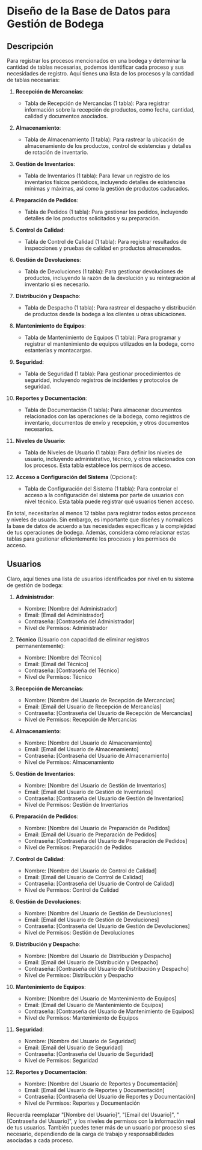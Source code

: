 # Diseño de la Base de Datos para Gestión de Bodega

## Descripción

Para registrar los procesos mencionados en una bodega y determinar la cantidad de tablas necesarias, podemos identificar cada proceso y sus necesidades de registro. Aquí tienes una lista de los procesos y la cantidad de tablas necesarias:

1. **Recepción de Mercancías**:
   - Tabla de Recepción de Mercancías (1 tabla): Para registrar información sobre la recepción de productos, como fecha, cantidad, calidad y documentos asociados.

2. **Almacenamiento**:
   - Tabla de Almacenamiento (1 tabla): Para rastrear la ubicación de almacenamiento de los productos, control de existencias y detalles de rotación de inventario.

3. **Gestión de Inventarios**:
   - Tabla de Inventarios (1 tabla): Para llevar un registro de los inventarios físicos periódicos, incluyendo detalles de existencias mínimas y máximas, así como la gestión de productos caducados.

4. **Preparación de Pedidos**:
   - Tabla de Pedidos (1 tabla): Para gestionar los pedidos, incluyendo detalles de los productos solicitados y su preparación.

5. **Control de Calidad**:
   - Tabla de Control de Calidad (1 tabla): Para registrar resultados de inspecciones y pruebas de calidad en productos almacenados.

6. **Gestión de Devoluciones**:
   - Tabla de Devoluciones (1 tabla): Para gestionar devoluciones de productos, incluyendo la razón de la devolución y su reintegración al inventario si es necesario.

7. **Distribución y Despacho**:
   - Tabla de Despacho (1 tabla): Para rastrear el despacho y distribución de productos desde la bodega a los clientes u otras ubicaciones.

8. **Mantenimiento de Equipos**:
   - Tabla de Mantenimiento de Equipos (1 tabla): Para programar y registrar el mantenimiento de equipos utilizados en la bodega, como estanterías y montacargas.

9. **Seguridad**:
   - Tabla de Seguridad (1 tabla): Para gestionar procedimientos de seguridad, incluyendo registros de incidentes y protocolos de seguridad.

10. **Reportes y Documentación**:
    - Tabla de Documentación (1 tabla): Para almacenar documentos relacionados con las operaciones de la bodega, como registros de inventario, documentos de envío y recepción, y otros documentos necesarios.

11. **Niveles de Usuario**:
    - Tabla de Niveles de Usuario (1 tabla): Para definir los niveles de usuario, incluyendo administrativo, técnico, y otros relacionados con los procesos. Esta tabla establece los permisos de acceso.

12. **Acceso a Configuración del Sistema** (Opcional):
    - Tabla de Configuración del Sistema (1 tabla): Para controlar el acceso a la configuración del sistema por parte de usuarios con nivel técnico. Esta tabla puede registrar qué usuarios tienen acceso.

En total, necesitarías al menos 12 tablas para registrar todos estos procesos y niveles de usuario. Sin embargo, es importante que diseñes y normalices la base de datos de acuerdo a tus necesidades específicas y la complejidad de tus operaciones de bodega. Además, considera cómo relacionar estas tablas para gestionar eficientemente los procesos y los permisos de acceso.

## Usuarios

Claro, aquí tienes una lista de usuarios identificados por nivel en tu sistema de gestión de bodega:

1. **Administrador**:
   - Nombre: [Nombre del Administrador]
   - Email: [Email del Administrador]
   - Contraseña: [Contraseña del Administrador]
   - Nivel de Permisos: Administrador

2. **Técnico** (Usuario con capacidad de eliminar registros permanentemente):
   - Nombre: [Nombre del Técnico]
   - Email: [Email del Técnico]
   - Contraseña: [Contraseña del Técnico]
   - Nivel de Permisos: Técnico

3. **Recepción de Mercancías**:
   - Nombre: [Nombre del Usuario de Recepción de Mercancías]
   - Email: [Email del Usuario de Recepción de Mercancías]
   - Contraseña: [Contraseña del Usuario de Recepción de Mercancías]
   - Nivel de Permisos: Recepción de Mercancías

4. **Almacenamiento**:
   - Nombre: [Nombre del Usuario de Almacenamiento]
   - Email: [Email del Usuario de Almacenamiento]
   - Contraseña: [Contraseña del Usuario de Almacenamiento]
   - Nivel de Permisos: Almacenamiento

5. **Gestión de Inventarios**:
   - Nombre: [Nombre del Usuario de Gestión de Inventarios]
   - Email: [Email del Usuario de Gestión de Inventarios]
   - Contraseña: [Contraseña del Usuario de Gestión de Inventarios]
   - Nivel de Permisos: Gestión de Inventarios

6. **Preparación de Pedidos**:
   - Nombre: [Nombre del Usuario de Preparación de Pedidos]
   - Email: [Email del Usuario de Preparación de Pedidos]
   - Contraseña: [Contraseña del Usuario de Preparación de Pedidos]
   - Nivel de Permisos: Preparación de Pedidos

7. **Control de Calidad**:
   - Nombre: [Nombre del Usuario de Control de Calidad]
   - Email: [Email del Usuario de Control de Calidad]
   - Contraseña: [Contraseña del Usuario de Control de Calidad]
   - Nivel de Permisos: Control de Calidad

8. **Gestión de Devoluciones**:
   - Nombre: [Nombre del Usuario de Gestión de Devoluciones]
   - Email: [Email del Usuario de Gestión de Devoluciones]
   - Contraseña: [Contraseña del Usuario de Gestión de Devoluciones]
   - Nivel de Permisos: Gestión de Devoluciones

9. **Distribución y Despacho**:
   - Nombre: [Nombre del Usuario de Distribución y Despacho]
   - Email: [Email del Usuario de Distribución y Despacho]
   - Contraseña: [Contraseña del Usuario de Distribución y Despacho]
   - Nivel de Permisos: Distribución y Despacho

10. **Mantenimiento de Equipos**:
    - Nombre: [Nombre del Usuario de Mantenimiento de Equipos]
    - Email: [Email del Usuario de Mantenimiento de Equipos]
    - Contraseña: [Contraseña del Usuario de Mantenimiento de Equipos]
    - Nivel de Permisos: Mantenimiento de Equipos

11. **Seguridad**:
    - Nombre: [Nombre del Usuario de Seguridad]
    - Email: [Email del Usuario de Seguridad]
    - Contraseña: [Contraseña del Usuario de Seguridad]
    - Nivel de Permisos: Seguridad

12. **Reportes y Documentación**:
    - Nombre: [Nombre del Usuario de Reportes y Documentación]
    - Email: [Email del Usuario de Reportes y Documentación]
    - Contraseña: [Contraseña del Usuario de Reportes y Documentación]
    - Nivel de Permisos: Reportes y Documentación

Recuerda reemplazar "[Nombre del Usuario]", "[Email del Usuario]", "[Contraseña del Usuario]", y los niveles de permisos con la información real de tus usuarios. También puedes tener más de un usuario por proceso si es necesario, dependiendo de la carga de trabajo y responsabilidades asociadas a cada proceso.
